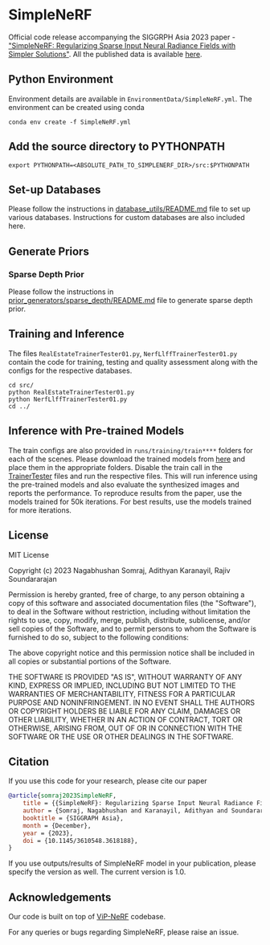 # SimpleNeRF
Official code release accompanying the SIGGRPH Asia 2023 paper - ["SimpleNeRF: Regularizing Sparse Input Neural Radiance Fields with Simpler Solutions"](https://nagabhushansn95.github.io/publications/2023/SimpleNeRF.html). All the published data is available [here](https://indianinstituteofscience-my.sharepoint.com/:f:/g/personal/nagabhushans_iisc_ac_in/EgLoheuOaDdBg9V1wX5QCTYBmSg-QOPXGxZ6wYEH6y6cjA?e=t1iLUY).

## Python Environment
Environment details are available in `EnvironmentData/SimpleNeRF.yml`. The environment can be created using conda
```shell
conda env create -f SimpleNeRF.yml
```

## Add the source directory to PYTHONPATH
```shell
export PYTHONPATH=<ABSOLUTE_PATH_TO_SIMPLENERF_DIR>/src:$PYTHONPATH
```

## Set-up Databases
Please follow the instructions in [database_utils/README.md](src/database_utils/README.md) file to set up various databases. Instructions for custom databases are also included here.

## Generate Priors
### Sparse Depth Prior
Please follow the instructions in [prior_generators/sparse_depth/README.md](src/prior_generators/sparse_depth/README.md) file to generate sparse depth prior.

## Training and Inference
The files `RealEstateTrainerTester01.py`, `NerfLlffTrainerTester01.py` contain the code for training, testing and quality assessment along with the configs for the respective databases.
```shell
cd src/
python RealEstateTrainerTester01.py
python NerfLlffTrainerTester01.py
cd ../
```

## Inference with Pre-trained Models
The train configs are also provided in `runs/training/train****` folders for each of the scenes. Please download the trained models from [here](https://indianinstituteofscience-my.sharepoint.com/:f:/g/personal/nagabhushans_iisc_ac_in/EssGwn7AUh5AjT6wtbcnsp4B7QGHQ7-DAeAiBBdTBkwilg?e=GCZSAQ) and place them in the appropriate folders. Disable the train call in the [TrainerTester](src/RealEstateTrainerTester01.py#L340) files and run the respective files. This will run inference using the pre-trained models and also evaluate the synthesized images and reports the performance. To reproduce results from the paper, use the models trained for 50k iterations. For best results, use the models trained for more iterations.

## License
MIT License

Copyright (c) 2023 Nagabhushan Somraj, Adithyan Karanayil, Rajiv Soundararajan

Permission is hereby granted, free of charge, to any person obtaining a copy
of this software and associated documentation files (the "Software"), to deal
in the Software without restriction, including without limitation the rights
to use, copy, modify, merge, publish, distribute, sublicense, and/or sell
copies of the Software, and to permit persons to whom the Software is
furnished to do so, subject to the following conditions:

The above copyright notice and this permission notice shall be included in all
copies or substantial portions of the Software.

THE SOFTWARE IS PROVIDED "AS IS", WITHOUT WARRANTY OF ANY KIND, EXPRESS OR
IMPLIED, INCLUDING BUT NOT LIMITED TO THE WARRANTIES OF MERCHANTABILITY,
FITNESS FOR A PARTICULAR PURPOSE AND NONINFRINGEMENT. IN NO EVENT SHALL THE
AUTHORS OR COPYRIGHT HOLDERS BE LIABLE FOR ANY CLAIM, DAMAGES OR OTHER
LIABILITY, WHETHER IN AN ACTION OF CONTRACT, TORT OR OTHERWISE, ARISING FROM,
OUT OF OR IN CONNECTION WITH THE SOFTWARE OR THE USE OR OTHER DEALINGS IN THE
SOFTWARE.


## Citation
If you use this code for your research, please cite our paper

```bibtex
@article{somraj2023SimpleNeRF,
    title = {{SimpleNeRF}: Regularizing Sparse Input Neural Radiance Fields with Simpler Solutions},
    author = {Somraj, Nagabhushan and Karanayil, Adithyan and Soundararajan, Rajiv},
    booktitle = {SIGGRAPH Asia},
    month = {December},
    year = {2023},
    doi = {10.1145/3610548.3618188},
}
```
If you use outputs/results of SimpleNeRF model in your publication, please specify the version as well. The current version is 1.0.

## Acknowledgements
Our code is built on top of [ViP-NeRF](https://github.com/NagabhushanSN95/ViP-NeRF) codebase.


For any queries or bugs regarding SimpleNeRF, please raise an issue.
